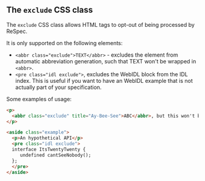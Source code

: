 ## The `exclude` CSS class

The `exclude` CSS class allows HTML tags to opt-out of being processed by ReSpec. 

It is only supported on the following elements:

 * `<abbr class="exclude">TEXT</abbr>` - excludes the element from automatic abbreviation generation, such that TEXT won't be wrapped in `<abbr>`. 
 * `<pre class="idl exclude">`, excludes the WebIDL block from the IDL index. This is useful if you want to have an WebIDL example that is not actually part of your specification.

Some examples of usage:

```html "example": "excluding things"
<p>
  <abbr class="exclude" title="Ay-Bee-See">ABC</abbr>, but this won't be wrapped ABC.
</p>

<aside class="example">
  <p>An hypothetical API</p>
  <pre class="idl exclude">
  interface ItsTwentyTwenty {
     undefined cantSeeNobody();
  };
  </pre>
</aside>
```